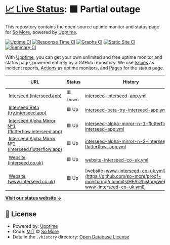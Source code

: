 # [📈 Live Status](https://status.fazeproof.com): <!--live status--> **🟧 Partial outage**

This repository contains the open-source uptime monitor and status page for [So More](https://status.fazeproof.com), powered by [Upptime](https://github.com/upptime/upptime).

[![Uptime CI](https://github.com/so-more/proof-monitoring/workflows/Uptime%20CI/badge.svg)](https://github.com/so-more/proof-monitoring/actions?query=workflow%3A%22Uptime+CI%22)
[![Response Time CI](https://github.com/so-more/proof-monitoring/workflows/Response%20Time%20CI/badge.svg)](https://github.com/so-more/proof-monitoring/actions?query=workflow%3A%22Response+Time+CI%22)
[![Graphs CI](https://github.com/so-more/proof-monitoring/workflows/Graphs%20CI/badge.svg)](https://github.com/so-more/proof-monitoring/actions?query=workflow%3A%22Graphs+CI%22)
[![Static Site CI](https://github.com/so-more/proof-monitoring/workflows/Static%20Site%20CI/badge.svg)](https://github.com/so-more/proof-monitoring/actions?query=workflow%3A%22Static+Site+CI%22)
[![Summary CI](https://github.com/so-more/proof-monitoring/workflows/Summary%20CI/badge.svg)](https://github.com/so-more/proof-monitoring/actions?query=workflow%3A%22Summary+CI%22)

With [Upptime](https://upptime.js.org), you can get your own unlimited and free uptime monitor and status page, powered entirely by a GitHub repository. We use [Issues](https://github.com/so-more/proof-monitoring/issues) as incident reports, [Actions](https://github.com/so-more/proof-monitoring/actions) as uptime monitors, and [Pages](https://status.fazeproof.com) for the status page.

<!--start: status pages-->
<!-- This summary is generated by Upptime (https://github.com/upptime/upptime) -->
<!-- Do not edit this manually, your changes will be overwritten -->
<!-- prettier-ignore -->
| URL | Status | History | Response Time | Uptime |
| --- | ------ | ------- | ------------- | ------ |
| <img alt="" src="https://icons.duckduckgo.com/ip3/interseed.app.ico" height="13"> [Interseed (interseed.app)](https://interseed.app) | 🟥 Down | [interseed-interseed-app.yml](https://github.com/so-more/proof-monitoring/commits/HEAD/history/interseed-interseed-app.yml) | <details><summary><img alt="Response time graph" src="./graphs/interseed-interseed-app/response-time-week.png" height="20"> 128ms</summary><br><a href="https://status.interseed.app/history/interseed-interseed-app"><img alt="Response time 117" src="https://img.shields.io/endpoint?url=https%3A%2F%2Fraw.githubusercontent.com%2Fso-more%2Fproof-monitoring%2FHEAD%2Fapi%2Finterseed-interseed-app%2Fresponse-time.json"></a><br><a href="https://status.interseed.app/history/interseed-interseed-app"><img alt="24-hour response time 109" src="https://img.shields.io/endpoint?url=https%3A%2F%2Fraw.githubusercontent.com%2Fso-more%2Fproof-monitoring%2FHEAD%2Fapi%2Finterseed-interseed-app%2Fresponse-time-day.json"></a><br><a href="https://status.interseed.app/history/interseed-interseed-app"><img alt="7-day response time 128" src="https://img.shields.io/endpoint?url=https%3A%2F%2Fraw.githubusercontent.com%2Fso-more%2Fproof-monitoring%2FHEAD%2Fapi%2Finterseed-interseed-app%2Fresponse-time-week.json"></a><br><a href="https://status.interseed.app/history/interseed-interseed-app"><img alt="30-day response time 118" src="https://img.shields.io/endpoint?url=https%3A%2F%2Fraw.githubusercontent.com%2Fso-more%2Fproof-monitoring%2FHEAD%2Fapi%2Finterseed-interseed-app%2Fresponse-time-month.json"></a><br><a href="https://status.interseed.app/history/interseed-interseed-app"><img alt="1-year response time 117" src="https://img.shields.io/endpoint?url=https%3A%2F%2Fraw.githubusercontent.com%2Fso-more%2Fproof-monitoring%2FHEAD%2Fapi%2Finterseed-interseed-app%2Fresponse-time-year.json"></a></details> | <details><summary><a href="https://status.interseed.app/history/interseed-interseed-app">24.78%</a></summary><a href="https://status.interseed.app/history/interseed-interseed-app"><img alt="All-time uptime 87.68%" src="https://img.shields.io/endpoint?url=https%3A%2F%2Fraw.githubusercontent.com%2Fso-more%2Fproof-monitoring%2FHEAD%2Fapi%2Finterseed-interseed-app%2Fuptime.json"></a><br><a href="https://status.interseed.app/history/interseed-interseed-app"><img alt="24-hour uptime 9.63%" src="https://img.shields.io/endpoint?url=https%3A%2F%2Fraw.githubusercontent.com%2Fso-more%2Fproof-monitoring%2FHEAD%2Fapi%2Finterseed-interseed-app%2Fuptime-day.json"></a><br><a href="https://status.interseed.app/history/interseed-interseed-app"><img alt="7-day uptime 24.78%" src="https://img.shields.io/endpoint?url=https%3A%2F%2Fraw.githubusercontent.com%2Fso-more%2Fproof-monitoring%2FHEAD%2Fapi%2Finterseed-interseed-app%2Fuptime-week.json"></a><br><a href="https://status.interseed.app/history/interseed-interseed-app"><img alt="30-day uptime 82.28%" src="https://img.shields.io/endpoint?url=https%3A%2F%2Fraw.githubusercontent.com%2Fso-more%2Fproof-monitoring%2FHEAD%2Fapi%2Finterseed-interseed-app%2Fuptime-month.json"></a><br><a href="https://status.interseed.app/history/interseed-interseed-app"><img alt="1-year uptime 87.68%" src="https://img.shields.io/endpoint?url=https%3A%2F%2Fraw.githubusercontent.com%2Fso-more%2Fproof-monitoring%2FHEAD%2Fapi%2Finterseed-interseed-app%2Fuptime-year.json"></a></details>
| <img alt="" src="https://icons.duckduckgo.com/ip3/try.interseed.app.ico" height="13"> [Interseed Beta (try.interseed.app)](https://try.interseed.app) | 🟩 Up | [interseed-beta-try-interseed-app.yml](https://github.com/so-more/proof-monitoring/commits/HEAD/history/interseed-beta-try-interseed-app.yml) | <details><summary><img alt="Response time graph" src="./graphs/interseed-beta-try-interseed-app/response-time-week.png" height="20"> 162ms</summary><br><a href="https://status.interseed.app/history/interseed-beta-try-interseed-app"><img alt="Response time 169" src="https://img.shields.io/endpoint?url=https%3A%2F%2Fraw.githubusercontent.com%2Fso-more%2Fproof-monitoring%2FHEAD%2Fapi%2Finterseed-beta-try-interseed-app%2Fresponse-time.json"></a><br><a href="https://status.interseed.app/history/interseed-beta-try-interseed-app"><img alt="24-hour response time 152" src="https://img.shields.io/endpoint?url=https%3A%2F%2Fraw.githubusercontent.com%2Fso-more%2Fproof-monitoring%2FHEAD%2Fapi%2Finterseed-beta-try-interseed-app%2Fresponse-time-day.json"></a><br><a href="https://status.interseed.app/history/interseed-beta-try-interseed-app"><img alt="7-day response time 162" src="https://img.shields.io/endpoint?url=https%3A%2F%2Fraw.githubusercontent.com%2Fso-more%2Fproof-monitoring%2FHEAD%2Fapi%2Finterseed-beta-try-interseed-app%2Fresponse-time-week.json"></a><br><a href="https://status.interseed.app/history/interseed-beta-try-interseed-app"><img alt="30-day response time 167" src="https://img.shields.io/endpoint?url=https%3A%2F%2Fraw.githubusercontent.com%2Fso-more%2Fproof-monitoring%2FHEAD%2Fapi%2Finterseed-beta-try-interseed-app%2Fresponse-time-month.json"></a><br><a href="https://status.interseed.app/history/interseed-beta-try-interseed-app"><img alt="1-year response time 169" src="https://img.shields.io/endpoint?url=https%3A%2F%2Fraw.githubusercontent.com%2Fso-more%2Fproof-monitoring%2FHEAD%2Fapi%2Finterseed-beta-try-interseed-app%2Fresponse-time-year.json"></a></details> | <details><summary><a href="https://status.interseed.app/history/interseed-beta-try-interseed-app">100.00%</a></summary><a href="https://status.interseed.app/history/interseed-beta-try-interseed-app"><img alt="All-time uptime 100.00%" src="https://img.shields.io/endpoint?url=https%3A%2F%2Fraw.githubusercontent.com%2Fso-more%2Fproof-monitoring%2FHEAD%2Fapi%2Finterseed-beta-try-interseed-app%2Fuptime.json"></a><br><a href="https://status.interseed.app/history/interseed-beta-try-interseed-app"><img alt="24-hour uptime 100.00%" src="https://img.shields.io/endpoint?url=https%3A%2F%2Fraw.githubusercontent.com%2Fso-more%2Fproof-monitoring%2FHEAD%2Fapi%2Finterseed-beta-try-interseed-app%2Fuptime-day.json"></a><br><a href="https://status.interseed.app/history/interseed-beta-try-interseed-app"><img alt="7-day uptime 100.00%" src="https://img.shields.io/endpoint?url=https%3A%2F%2Fraw.githubusercontent.com%2Fso-more%2Fproof-monitoring%2FHEAD%2Fapi%2Finterseed-beta-try-interseed-app%2Fuptime-week.json"></a><br><a href="https://status.interseed.app/history/interseed-beta-try-interseed-app"><img alt="30-day uptime 100.00%" src="https://img.shields.io/endpoint?url=https%3A%2F%2Fraw.githubusercontent.com%2Fso-more%2Fproof-monitoring%2FHEAD%2Fapi%2Finterseed-beta-try-interseed-app%2Fuptime-month.json"></a><br><a href="https://status.interseed.app/history/interseed-beta-try-interseed-app"><img alt="1-year uptime 100.00%" src="https://img.shields.io/endpoint?url=https%3A%2F%2Fraw.githubusercontent.com%2Fso-more%2Fproof-monitoring%2FHEAD%2Fapi%2Finterseed-beta-try-interseed-app%2Fuptime-year.json"></a></details>
| <img alt="" src="https://icons.duckduckgo.com/ip3/flutterflow.interseed.app.ico" height="13"> [Interseed Alpha Mirror Nᵒ1 (flutterflow.interseed.app)](https://flutterflow.interseed.app) | 🟩 Up | [interseed-alpha-mirror-n-1-flutterflow-interseed-app.yml](https://github.com/so-more/proof-monitoring/commits/HEAD/history/interseed-alpha-mirror-n-1-flutterflow-interseed-app.yml) | <details><summary><img alt="Response time graph" src="./graphs/interseed-alpha-mirror-n-1-flutterflow-interseed-app/response-time-week.png" height="20"> 226ms</summary><br><a href="https://status.interseed.app/history/interseed-alpha-mirror-n-1-flutterflow-interseed-app"><img alt="Response time 232" src="https://img.shields.io/endpoint?url=https%3A%2F%2Fraw.githubusercontent.com%2Fso-more%2Fproof-monitoring%2FHEAD%2Fapi%2Finterseed-alpha-mirror-n-1-flutterflow-interseed-app%2Fresponse-time.json"></a><br><a href="https://status.interseed.app/history/interseed-alpha-mirror-n-1-flutterflow-interseed-app"><img alt="24-hour response time 318" src="https://img.shields.io/endpoint?url=https%3A%2F%2Fraw.githubusercontent.com%2Fso-more%2Fproof-monitoring%2FHEAD%2Fapi%2Finterseed-alpha-mirror-n-1-flutterflow-interseed-app%2Fresponse-time-day.json"></a><br><a href="https://status.interseed.app/history/interseed-alpha-mirror-n-1-flutterflow-interseed-app"><img alt="7-day response time 226" src="https://img.shields.io/endpoint?url=https%3A%2F%2Fraw.githubusercontent.com%2Fso-more%2Fproof-monitoring%2FHEAD%2Fapi%2Finterseed-alpha-mirror-n-1-flutterflow-interseed-app%2Fresponse-time-week.json"></a><br><a href="https://status.interseed.app/history/interseed-alpha-mirror-n-1-flutterflow-interseed-app"><img alt="30-day response time 236" src="https://img.shields.io/endpoint?url=https%3A%2F%2Fraw.githubusercontent.com%2Fso-more%2Fproof-monitoring%2FHEAD%2Fapi%2Finterseed-alpha-mirror-n-1-flutterflow-interseed-app%2Fresponse-time-month.json"></a><br><a href="https://status.interseed.app/history/interseed-alpha-mirror-n-1-flutterflow-interseed-app"><img alt="1-year response time 232" src="https://img.shields.io/endpoint?url=https%3A%2F%2Fraw.githubusercontent.com%2Fso-more%2Fproof-monitoring%2FHEAD%2Fapi%2Finterseed-alpha-mirror-n-1-flutterflow-interseed-app%2Fresponse-time-year.json"></a></details> | <details><summary><a href="https://status.interseed.app/history/interseed-alpha-mirror-n-1-flutterflow-interseed-app">100.00%</a></summary><a href="https://status.interseed.app/history/interseed-alpha-mirror-n-1-flutterflow-interseed-app"><img alt="All-time uptime 100.00%" src="https://img.shields.io/endpoint?url=https%3A%2F%2Fraw.githubusercontent.com%2Fso-more%2Fproof-monitoring%2FHEAD%2Fapi%2Finterseed-alpha-mirror-n-1-flutterflow-interseed-app%2Fuptime.json"></a><br><a href="https://status.interseed.app/history/interseed-alpha-mirror-n-1-flutterflow-interseed-app"><img alt="24-hour uptime 100.00%" src="https://img.shields.io/endpoint?url=https%3A%2F%2Fraw.githubusercontent.com%2Fso-more%2Fproof-monitoring%2FHEAD%2Fapi%2Finterseed-alpha-mirror-n-1-flutterflow-interseed-app%2Fuptime-day.json"></a><br><a href="https://status.interseed.app/history/interseed-alpha-mirror-n-1-flutterflow-interseed-app"><img alt="7-day uptime 100.00%" src="https://img.shields.io/endpoint?url=https%3A%2F%2Fraw.githubusercontent.com%2Fso-more%2Fproof-monitoring%2FHEAD%2Fapi%2Finterseed-alpha-mirror-n-1-flutterflow-interseed-app%2Fuptime-week.json"></a><br><a href="https://status.interseed.app/history/interseed-alpha-mirror-n-1-flutterflow-interseed-app"><img alt="30-day uptime 100.00%" src="https://img.shields.io/endpoint?url=https%3A%2F%2Fraw.githubusercontent.com%2Fso-more%2Fproof-monitoring%2FHEAD%2Fapi%2Finterseed-alpha-mirror-n-1-flutterflow-interseed-app%2Fuptime-month.json"></a><br><a href="https://status.interseed.app/history/interseed-alpha-mirror-n-1-flutterflow-interseed-app"><img alt="1-year uptime 100.00%" src="https://img.shields.io/endpoint?url=https%3A%2F%2Fraw.githubusercontent.com%2Fso-more%2Fproof-monitoring%2FHEAD%2Fapi%2Finterseed-alpha-mirror-n-1-flutterflow-interseed-app%2Fuptime-year.json"></a></details>
| <img alt="" src="https://icons.duckduckgo.com/ip3/interseed.flutterflow.app.ico" height="13"> [Interseed Alpha Mirror Nᵒ2 (interseed.flutterflow.app)](https://interseed.flutterflow.app) | 🟩 Up | [interseed-alpha-mirror-n-2-interseed-flutterflow-app.yml](https://github.com/so-more/proof-monitoring/commits/HEAD/history/interseed-alpha-mirror-n-2-interseed-flutterflow-app.yml) | <details><summary><img alt="Response time graph" src="./graphs/interseed-alpha-mirror-n-2-interseed-flutterflow-app/response-time-week.png" height="20"> 238ms</summary><br><a href="https://status.interseed.app/history/interseed-alpha-mirror-n-2-interseed-flutterflow-app"><img alt="Response time 238" src="https://img.shields.io/endpoint?url=https%3A%2F%2Fraw.githubusercontent.com%2Fso-more%2Fproof-monitoring%2FHEAD%2Fapi%2Finterseed-alpha-mirror-n-2-interseed-flutterflow-app%2Fresponse-time.json"></a><br><a href="https://status.interseed.app/history/interseed-alpha-mirror-n-2-interseed-flutterflow-app"><img alt="24-hour response time 326" src="https://img.shields.io/endpoint?url=https%3A%2F%2Fraw.githubusercontent.com%2Fso-more%2Fproof-monitoring%2FHEAD%2Fapi%2Finterseed-alpha-mirror-n-2-interseed-flutterflow-app%2Fresponse-time-day.json"></a><br><a href="https://status.interseed.app/history/interseed-alpha-mirror-n-2-interseed-flutterflow-app"><img alt="7-day response time 238" src="https://img.shields.io/endpoint?url=https%3A%2F%2Fraw.githubusercontent.com%2Fso-more%2Fproof-monitoring%2FHEAD%2Fapi%2Finterseed-alpha-mirror-n-2-interseed-flutterflow-app%2Fresponse-time-week.json"></a><br><a href="https://status.interseed.app/history/interseed-alpha-mirror-n-2-interseed-flutterflow-app"><img alt="30-day response time 241" src="https://img.shields.io/endpoint?url=https%3A%2F%2Fraw.githubusercontent.com%2Fso-more%2Fproof-monitoring%2FHEAD%2Fapi%2Finterseed-alpha-mirror-n-2-interseed-flutterflow-app%2Fresponse-time-month.json"></a><br><a href="https://status.interseed.app/history/interseed-alpha-mirror-n-2-interseed-flutterflow-app"><img alt="1-year response time 238" src="https://img.shields.io/endpoint?url=https%3A%2F%2Fraw.githubusercontent.com%2Fso-more%2Fproof-monitoring%2FHEAD%2Fapi%2Finterseed-alpha-mirror-n-2-interseed-flutterflow-app%2Fresponse-time-year.json"></a></details> | <details><summary><a href="https://status.interseed.app/history/interseed-alpha-mirror-n-2-interseed-flutterflow-app">100.00%</a></summary><a href="https://status.interseed.app/history/interseed-alpha-mirror-n-2-interseed-flutterflow-app"><img alt="All-time uptime 100.00%" src="https://img.shields.io/endpoint?url=https%3A%2F%2Fraw.githubusercontent.com%2Fso-more%2Fproof-monitoring%2FHEAD%2Fapi%2Finterseed-alpha-mirror-n-2-interseed-flutterflow-app%2Fuptime.json"></a><br><a href="https://status.interseed.app/history/interseed-alpha-mirror-n-2-interseed-flutterflow-app"><img alt="24-hour uptime 100.00%" src="https://img.shields.io/endpoint?url=https%3A%2F%2Fraw.githubusercontent.com%2Fso-more%2Fproof-monitoring%2FHEAD%2Fapi%2Finterseed-alpha-mirror-n-2-interseed-flutterflow-app%2Fuptime-day.json"></a><br><a href="https://status.interseed.app/history/interseed-alpha-mirror-n-2-interseed-flutterflow-app"><img alt="7-day uptime 100.00%" src="https://img.shields.io/endpoint?url=https%3A%2F%2Fraw.githubusercontent.com%2Fso-more%2Fproof-monitoring%2FHEAD%2Fapi%2Finterseed-alpha-mirror-n-2-interseed-flutterflow-app%2Fuptime-week.json"></a><br><a href="https://status.interseed.app/history/interseed-alpha-mirror-n-2-interseed-flutterflow-app"><img alt="30-day uptime 100.00%" src="https://img.shields.io/endpoint?url=https%3A%2F%2Fraw.githubusercontent.com%2Fso-more%2Fproof-monitoring%2FHEAD%2Fapi%2Finterseed-alpha-mirror-n-2-interseed-flutterflow-app%2Fuptime-month.json"></a><br><a href="https://status.interseed.app/history/interseed-alpha-mirror-n-2-interseed-flutterflow-app"><img alt="1-year uptime 100.00%" src="https://img.shields.io/endpoint?url=https%3A%2F%2Fraw.githubusercontent.com%2Fso-more%2Fproof-monitoring%2FHEAD%2Fapi%2Finterseed-alpha-mirror-n-2-interseed-flutterflow-app%2Fuptime-year.json"></a></details>
| <img alt="" src="https://icons.duckduckgo.com/ip3/interseed.co.uk.ico" height="13"> [Website (interseed.co.uk)](https://interseed.co.uk) | 🟩 Up | [website-interseed-co-uk.yml](https://github.com/so-more/proof-monitoring/commits/HEAD/history/website-interseed-co-uk.yml) | <details><summary><img alt="Response time graph" src="./graphs/website-interseed-co-uk/response-time-week.png" height="20"> 685ms</summary><br><a href="https://status.interseed.app/history/website-interseed-co-uk"><img alt="Response time 711" src="https://img.shields.io/endpoint?url=https%3A%2F%2Fraw.githubusercontent.com%2Fso-more%2Fproof-monitoring%2FHEAD%2Fapi%2Fwebsite-interseed-co-uk%2Fresponse-time.json"></a><br><a href="https://status.interseed.app/history/website-interseed-co-uk"><img alt="24-hour response time 791" src="https://img.shields.io/endpoint?url=https%3A%2F%2Fraw.githubusercontent.com%2Fso-more%2Fproof-monitoring%2FHEAD%2Fapi%2Fwebsite-interseed-co-uk%2Fresponse-time-day.json"></a><br><a href="https://status.interseed.app/history/website-interseed-co-uk"><img alt="7-day response time 685" src="https://img.shields.io/endpoint?url=https%3A%2F%2Fraw.githubusercontent.com%2Fso-more%2Fproof-monitoring%2FHEAD%2Fapi%2Fwebsite-interseed-co-uk%2Fresponse-time-week.json"></a><br><a href="https://status.interseed.app/history/website-interseed-co-uk"><img alt="30-day response time 691" src="https://img.shields.io/endpoint?url=https%3A%2F%2Fraw.githubusercontent.com%2Fso-more%2Fproof-monitoring%2FHEAD%2Fapi%2Fwebsite-interseed-co-uk%2Fresponse-time-month.json"></a><br><a href="https://status.interseed.app/history/website-interseed-co-uk"><img alt="1-year response time 711" src="https://img.shields.io/endpoint?url=https%3A%2F%2Fraw.githubusercontent.com%2Fso-more%2Fproof-monitoring%2FHEAD%2Fapi%2Fwebsite-interseed-co-uk%2Fresponse-time-year.json"></a></details> | <details><summary><a href="https://status.interseed.app/history/website-interseed-co-uk">100.00%</a></summary><a href="https://status.interseed.app/history/website-interseed-co-uk"><img alt="All-time uptime 100.00%" src="https://img.shields.io/endpoint?url=https%3A%2F%2Fraw.githubusercontent.com%2Fso-more%2Fproof-monitoring%2FHEAD%2Fapi%2Fwebsite-interseed-co-uk%2Fuptime.json"></a><br><a href="https://status.interseed.app/history/website-interseed-co-uk"><img alt="24-hour uptime 100.00%" src="https://img.shields.io/endpoint?url=https%3A%2F%2Fraw.githubusercontent.com%2Fso-more%2Fproof-monitoring%2FHEAD%2Fapi%2Fwebsite-interseed-co-uk%2Fuptime-day.json"></a><br><a href="https://status.interseed.app/history/website-interseed-co-uk"><img alt="7-day uptime 100.00%" src="https://img.shields.io/endpoint?url=https%3A%2F%2Fraw.githubusercontent.com%2Fso-more%2Fproof-monitoring%2FHEAD%2Fapi%2Fwebsite-interseed-co-uk%2Fuptime-week.json"></a><br><a href="https://status.interseed.app/history/website-interseed-co-uk"><img alt="30-day uptime 100.00%" src="https://img.shields.io/endpoint?url=https%3A%2F%2Fraw.githubusercontent.com%2Fso-more%2Fproof-monitoring%2FHEAD%2Fapi%2Fwebsite-interseed-co-uk%2Fuptime-month.json"></a><br><a href="https://status.interseed.app/history/website-interseed-co-uk"><img alt="1-year uptime 100.00%" src="https://img.shields.io/endpoint?url=https%3A%2F%2Fraw.githubusercontent.com%2Fso-more%2Fproof-monitoring%2FHEAD%2Fapi%2Fwebsite-interseed-co-uk%2Fuptime-year.json"></a></details>
| <img alt="" src="https://icons.duckduckgo.com/ip3/www.interseed.co.uk.ico" height="13"> [Website (www.interseed.co.uk)](https://www.interseed.co.uk) | 🟩 Up | [website-www-interseed-co-uk.yml](https://github.com/so-more/proof-monitoring/commits/HEAD/history/website-www-interseed-co-uk.yml) | <details><summary><img alt="Response time graph" src="./graphs/website-www-interseed-co-uk/response-time-week.png" height="20"> 146ms</summary><br><a href="https://status.interseed.app/history/website-www-interseed-co-uk"><img alt="Response time 150" src="https://img.shields.io/endpoint?url=https%3A%2F%2Fraw.githubusercontent.com%2Fso-more%2Fproof-monitoring%2FHEAD%2Fapi%2Fwebsite-www-interseed-co-uk%2Fresponse-time.json"></a><br><a href="https://status.interseed.app/history/website-www-interseed-co-uk"><img alt="24-hour response time 253" src="https://img.shields.io/endpoint?url=https%3A%2F%2Fraw.githubusercontent.com%2Fso-more%2Fproof-monitoring%2FHEAD%2Fapi%2Fwebsite-www-interseed-co-uk%2Fresponse-time-day.json"></a><br><a href="https://status.interseed.app/history/website-www-interseed-co-uk"><img alt="7-day response time 146" src="https://img.shields.io/endpoint?url=https%3A%2F%2Fraw.githubusercontent.com%2Fso-more%2Fproof-monitoring%2FHEAD%2Fapi%2Fwebsite-www-interseed-co-uk%2Fresponse-time-week.json"></a><br><a href="https://status.interseed.app/history/website-www-interseed-co-uk"><img alt="30-day response time 162" src="https://img.shields.io/endpoint?url=https%3A%2F%2Fraw.githubusercontent.com%2Fso-more%2Fproof-monitoring%2FHEAD%2Fapi%2Fwebsite-www-interseed-co-uk%2Fresponse-time-month.json"></a><br><a href="https://status.interseed.app/history/website-www-interseed-co-uk"><img alt="1-year response time 150" src="https://img.shields.io/endpoint?url=https%3A%2F%2Fraw.githubusercontent.com%2Fso-more%2Fproof-monitoring%2FHEAD%2Fapi%2Fwebsite-www-interseed-co-uk%2Fresponse-time-year.json"></a></details> | <details><summary><a href="https://status.interseed.app/history/website-www-interseed-co-uk">100.00%</a></summary><a href="https://status.interseed.app/history/website-www-interseed-co-uk"><img alt="All-time uptime 100.00%" src="https://img.shields.io/endpoint?url=https%3A%2F%2Fraw.githubusercontent.com%2Fso-more%2Fproof-monitoring%2FHEAD%2Fapi%2Fwebsite-www-interseed-co-uk%2Fuptime.json"></a><br><a href="https://status.interseed.app/history/website-www-interseed-co-uk"><img alt="24-hour uptime 100.00%" src="https://img.shields.io/endpoint?url=https%3A%2F%2Fraw.githubusercontent.com%2Fso-more%2Fproof-monitoring%2FHEAD%2Fapi%2Fwebsite-www-interseed-co-uk%2Fuptime-day.json"></a><br><a href="https://status.interseed.app/history/website-www-interseed-co-uk"><img alt="7-day uptime 100.00%" src="https://img.shields.io/endpoint?url=https%3A%2F%2Fraw.githubusercontent.com%2Fso-more%2Fproof-monitoring%2FHEAD%2Fapi%2Fwebsite-www-interseed-co-uk%2Fuptime-week.json"></a><br><a href="https://status.interseed.app/history/website-www-interseed-co-uk"><img alt="30-day uptime 100.00%" src="https://img.shields.io/endpoint?url=https%3A%2F%2Fraw.githubusercontent.com%2Fso-more%2Fproof-monitoring%2FHEAD%2Fapi%2Fwebsite-www-interseed-co-uk%2Fuptime-month.json"></a><br><a href="https://status.interseed.app/history/website-www-interseed-co-uk"><img alt="1-year uptime 100.00%" src="https://img.shields.io/endpoint?url=https%3A%2F%2Fraw.githubusercontent.com%2Fso-more%2Fproof-monitoring%2FHEAD%2Fapi%2Fwebsite-www-interseed-co-uk%2Fuptime-year.json"></a></details>

<!--end: status pages-->

[**Visit our status website →**](https://status.fazeproof.com)

## 📄 License

- Powered by: [Upptime](https://github.com/upptime/upptime)
- Code: [MIT](./LICENSE) © [So More](https://status.fazeproof.com)
- Data in the `./history` directory: [Open Database License](https://opendatacommons.org/licenses/odbl/1-0/)
